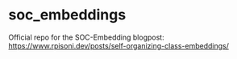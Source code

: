 # soc_embeddings
Official repo for the SOC-Embedding blogpost: https://www.rpisoni.dev/posts/self-organizing-class-embeddings/
